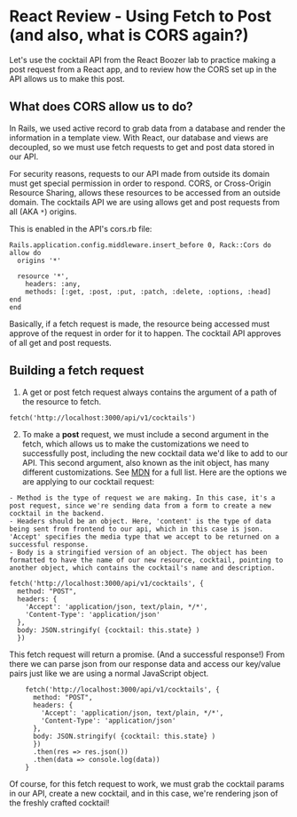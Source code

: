 # React Review - Using Fetch to Post (and also, what is CORS again?)

  Let's use the cocktail API from the React Boozer lab to practice making a post request from a React app, and to review how the CORS set up in the API allows us to make this post.

## What does CORS allow us to do?

  In Rails, we used active record to grab data from a database and render the information in a template view. With React, our database and views are decoupled, so we must use fetch requests to get and post data stored in our API.

  For security reasons, requests to our API made from outside its domain must get special permission in order to respond. CORS, or Cross-Origin Resource Sharing, allows these resources to be accessed from an outside domain. The cocktails API we are using allows get and post requests from all (AKA ```*```) origins.

  This is enabled in the API's cors.rb file:

  ```
  Rails.application.config.middleware.insert_before 0, Rack::Cors do
  allow do
    origins '*'

    resource '*',
      headers: :any,
      methods: [:get, :post, :put, :patch, :delete, :options, :head]
  end
end
```

Basically, if a fetch request is made, the resource being accessed must approve of the request in order for it to happen. The cocktail API approves of all get and post requests.

## Building a fetch request

  1. A get or post fetch request always contains the argument of a path of the resource to fetch.

  ```
  fetch('http://localhost:3000/api/v1/cocktails')
  ```

  2. To make a **post** request, we must include a second argument in the fetch, which allows us to make the customizations we need to successfully post, including the new cocktail data we'd like to add to our API. This second argument, also known as the init object, has many different customizations. See <a href="https://developer.mozilla.org/en-US/docs/Web/API/WindowOrWorkerGlobalScope/fetch">MDN</a> for a full list. Here are the options we are applying to our cocktail request:

    - Method is the type of request we are making. In this case, it's a post request, since we're sending data from a form to create a new cocktail in the backend.
    - Headers should be an object. Here, 'content' is the type of data being sent from frontend to our api, which in this case is json. 'Accept' specifies the media type that we accept to be returned on a successful response.
    - Body is a stringified version of an object. The object has been formatted to have the name of our new resource, cocktail, pointing to another object, which contains the cocktail's name and description.

    fetch('http://localhost:3000/api/v1/cocktails', {
      method: "POST",
      headers: {
        'Accept': 'application/json, text/plain, */*',
        'Content-Type': 'application/json'
      },
      body: JSON.stringify( {cocktail: this.state} )
      })

This fetch request will return a promise. (And a successful response!) From there we can parse json from our response data and access our key/value pairs just like we are using a normal JavaScript object.
```
    fetch('http://localhost:3000/api/v1/cocktails', {
      method: "POST",
      headers: {
        'Accept': 'application/json, text/plain, */*',
        'Content-Type': 'application/json'
      },
      body: JSON.stringify( {cocktail: this.state} )
      })
      .then(res => res.json())
      .then(data => console.log(data))
    }
```
Of course, for this fetch request to work, we must grab the cocktail params in our API, create a new cocktail, and in this case, we're rendering json of the freshly crafted cocktail!
